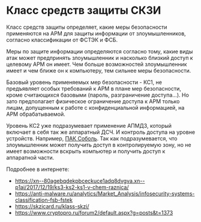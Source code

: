 # Класс средств защиты СКЗИ

Класс средств защиты определяет, какие меры безопасности применяются на АРМ для защиты информации от злоумышленников, согласно классификации от ФСТЭК и ФСБ.

Меры по защите информации определяются согласно тому, какие виды атак может предпринять злоумышленник и насколько близкий доступ к целевому АРМ он имеет. Чем больше возможностей злоумышленник имеет и чем ближе он к компьютеру, тем сильнее меры безопасности.

Базовый уровень применяемых мер безопасности - КС1, не предъявляет особых требований к АРМ в плане мер безопасности, кроме считающихся базовыми (пароль, разграничение доступа...). Но зато предполагает физическое ограничение доступа к АРМ только лицам, допущенным к работе с конфиденциальной информацией, на АРМ обрабатываемой.

Уровень КС2 уже подразумевает применение АПМДЗ, который включает в себя так же аппаратный ДСЧ. И контроль доступа на уровне устройств. Например, [ПАК Соболь](https://www.securitycode.ru/products/pak_sobol/). Так как подразумевается, что злоумышленник может получить доступ в контролируемую зону, но не имеет возможности вскрыть компьютер и получить доступ к аппаратной части.

Подробнее в интернете:

- <https://xn--80agebqdekpbceckuce1adq8dvgva.xn--p1ai/2017/12/19/ks3-ks2-ks1-v-chem-raznica/>
- <https://anti-malware.ru/analytics/Market_Analysis/infosecurity-systems-classification-fsb-fstek>
- <https://skzicard.ru/klass-skzi/>
- <https://www.cryptopro.ru/forum2/default.aspx?g=posts&t=1373>

<!-- // code: language=markdown insertSpaces=true tabSize=2 -->
